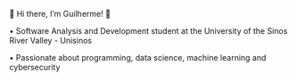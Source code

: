 🌻 Hi there, I’m Guilherme! 🌻

• Software Analysis and Development student at the University of the Sinos River Valley - Unisinos

• Passionate about programming, data science, machine learning and cybersecurity

<!---
Charlinski64/Charlinski64 is a ✨ special ✨ repository because its `README.md` (this file) appears on your GitHub profile.
You can click the Preview link to take a look at your changes.
--->
